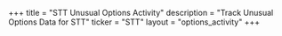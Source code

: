 +++
title = "STT Unusual Options Activity"
description = "Track Unusual Options Data for STT"
ticker = "STT"
layout = "options_activity"
+++

